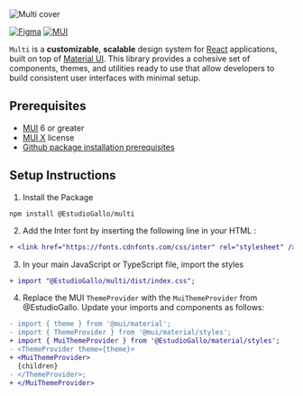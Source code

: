 <img src="https://storage.googleapis.com/fermi-static-public-i602vo3ia2xahyxjwfue/multi-repo-cover.png" alt="Multi cover" >

[![Figma](https://img.shields.io/badge/Figma-F24E1E?style=for-the-badge&logo=figma&logoColor=white)](https://www.figma.com/design/utT32w0P6SLGau5Hub6xzo/Multi---Design-System?node-id=0-1&node-type=canvas&t=5o2ZW8hufmY7Ekps-0)
[![MUI](https://img.shields.io/badge/MUI-%230081CB.svg?style=for-the-badge&logo=mui&logoColor=white)](https://mui.com/)

`Multi` is a **customizable**, **scalable** design system for [React](https://es.react.dev/) applications, built on top of [Material UI](https://mui.com/material-ui/). This library provides a cohesive set of components, themes, and utilities ready to use that allow developers to build consistent user interfaces with minimal setup.

## Prerequisites

- [MUI](https://mui.com/versions/) 6 or greater
- [MUI X](https://mui.com/x/introduction/licensing/) license
- [Github package installation prerequisites](https://docs.github.com/en/packages/working-with-a-github-packages-registry/working-with-the-npm-registry#installing-a-package)

## Setup Instructions

1.  Install the Package

```
npm install @EstudioGallo/multi
```

2.  Add the Inter font by inserting the following line in your HTML <head>:

```diff
+ <link href="https://fonts.cdnfonts.com/css/inter" rel="stylesheet" />
```

3. In your main JavaScript or TypeScript file, import the styles

```diff
+ import "@EstudioGallo/multi/dist/index.css";
```

4. Replace the MUI `ThemeProvider` with the `MuiThemeProvider` from @EstudioGallo. Update your imports and components as follows:

```diff
- import { theme } from '@mui/material';
- import { ThemeProvider } from '@mui/material/styles';
+ import { MuiThemeProvider } from '@EstudioGallo/material/styles';
- <ThemeProvider theme={theme}>
+ <MuiThemeProvider>
  {children}
- </ThemeProvider>;
+ </MuiThemeProvider>
```
